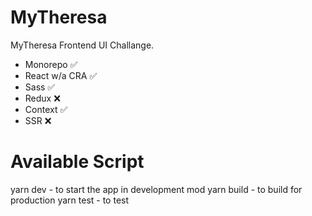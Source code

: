 # MyTheresa

MyTheresa Frontend UI Challange.

- Monorepo ✅
- React w/a CRA ✅
- Sass ✅
- Redux ❌
- Context ✅
- SSR ❌

# Available Script

yarn dev - to start the app in development mod
yarn build - to build for production
yarn test - to test
